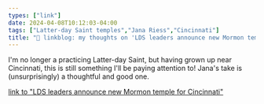 ```yaml
---
types: ["link"]
date: 2024-04-08T10:12:03-04:00
tags: ["Latter-day Saint temples","Jana Riess","Cincinnati"]
title: "🔗 linkblog: my thoughts on 'LDS leaders announce new Mormon temple for Cincinnati'"
---
```

I'm no longer a practicing Latter-day Saint, but having grown up near Cincinnati, this is still something I'll be paying attention to! Jana's take is (unsurprisingly) a thoughtful and good one.

[link to "LDS leaders announce new Mormon temple for Cincinnati"](https://religionnews.com/2024/04/08/lds-leaders-announce-new-mormon-temple-for-cincinnati/)
